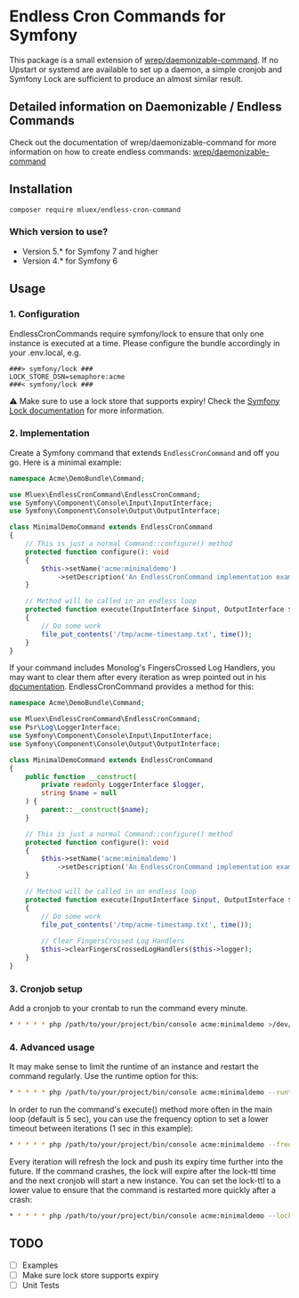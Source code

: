 # Endless Cron Commands for Symfony

This package is a small extension of [wrep/daemonizable-command](https://packagist.org/packages/wrep/daemonizable-command). If no Upstart or systemd are available to set up a daemon, a simple cronjob and Symfony Lock are sufficient to produce an almost similar result.

## Detailed information on Daemonizable / Endless Commands
Check out the documentation of wrep/daemonizable-command for more information on how to create endless commands: [wrep/daemonizable-command](https://packagist.org/packages/wrep/daemonizable-command)

## Installation

`composer require mluex/endless-cron-command`

### Which version to use?
* Version 5.* for Symfony 7 and higher
* Version 4.* for Symfony 6

## Usage

### 1. Configuration
EndlessCronCommands require symfony/lock to ensure that only one instance is executed at a time. Please configure the bundle accordingly in your .env.local, e.g.
    
```dotenv
###> symfony/lock ###
LOCK_STORE_DSN=semaphore:acme
###< symfony/lock ###
```

⚠️ Make sure to use a lock store that supports expiry! Check the [Symfony Lock documentation](https://symfony.com/doc/current/components/lock.html) for more information.

### 2. Implementation

Create a Symfony command that extends `EndlessCronCommand` and off you go. Here is a minimal example:

```php
namespace Acme\DemoBundle\Command;

use Mluex\EndlessCronCommand\EndlessCronCommand;
use Symfony\Component\Console\Input\InputInterface;
use Symfony\Component\Console\Output\OutputInterface;

class MinimalDemoCommand extends EndlessCronCommand
{
    // This is just a normal Command::configure() method
    protected function configure(): void
    {
        $this->setName('acme:minimaldemo')
            ->setDescription('An EndlessCronCommand implementation example');
    }

    // Method will be called in an endless loop
    protected function execute(InputInterface $input, OutputInterface $output): int
    {
        // Do some work
        file_put_contents('/tmp/acme-timestamp.txt', time());
    }
}
```

If your command includes Monolog's FingersCrossed Log Handlers, you may want to clear them after every iteration as wrep pointed out in his [documentation](https://github.com/mac-cain13/daemonizable-command?tab=readme-ov-file#memory-usage-and-leaks). EndlessCronCommand provides a method for this:

```php
namespace Acme\DemoBundle\Command;

use Mluex\EndlessCronCommand\EndlessCronCommand;
use Psr\Log\LoggerInterface;
use Symfony\Component\Console\Input\InputInterface;
use Symfony\Component\Console\Output\OutputInterface;

class MinimalDemoCommand extends EndlessCronCommand
{
    public function __construct(
        private readonly LoggerInterface $logger,
        string $name = null
    ) {
        parent::__construct($name);
    }

    // This is just a normal Command::configure() method
    protected function configure(): void
    {
        $this->setName('acme:minimaldemo')
            ->setDescription('An EndlessCronCommand implementation example');
    }

    // Method will be called in an endless loop
    protected function execute(InputInterface $input, OutputInterface $output): int
    {
        // Do some work
        file_put_contents('/tmp/acme-timestamp.txt', time());
        
        // Clear FingersCrossed Log Handlers
        $this->clearFingersCrossedLogHandlers($this->logger);
    }
}
```
    

### 3. Cronjob setup

Add a cronjob to your crontab to run the command every minute.

```bash
* * * * * php /path/to/your/project/bin/console acme:minimaldemo >/dev/null 2>&1
```

### 4. Advanced usage

It may make sense to limit the runtime of an instance and restart the command regularly. Use the runtime option for this:

```bash
* * * * * php /path/to/your/project/bin/console acme:minimaldemo --runtime=600 >/dev/null 2>&1
```

In order to run the command's execute() method more often in the main loop (default is 5 sec), you can use the frequency option to set a lower timeout between iterations (1 sec in this example):

```bash
* * * * * php /path/to/your/project/bin/console acme:minimaldemo --frequency=1 >/dev/null 2>&1
```

Every iteration will refresh the lock and push its expiry time further into the future. If the command crashes, the lock will expire after the lock-ttl time and the next cronjob will start a new instance. You can set the lock-ttl to a lower value to ensure that the command is restarted more quickly after a crash:

```bash
* * * * * php /path/to/your/project/bin/console acme:minimaldemo --lock-ttl=60 >/dev/null 2>&1
```

## TODO
- [ ] Examples
- [ ] Make sure lock store supports expiry
- [ ] Unit Tests